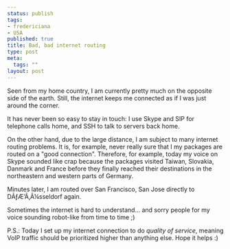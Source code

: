 ```yaml
--- 
status: publish
tags: 
- fredericiana
- USA
published: true
title: Bad, bad internet routing
type: post
meta: 
  tags: ""
layout: post
---
```

Seen from my home country, I am currently pretty much on the opposite side of the earth. Still, the internet keeps me connected as if I was just around the corner.

It has never been so easy to stay in touch: I use Skype and SIP for telephone calls home, and SSH to talk to servers back home.

On the other hand, due to the large distance, I am subject to many internet routing problems. It is, for example, never really sure that I my packages are routed on a "good connection". Therefore, for example, today my voice on Skype sounded like crap because the packages visited Taiwan, Slovakia, Danmark and France before they finally reached their destinations in the northeastern and western parts of Germany.

Minutes later, I am routed over San Francisco, San Jose directly to DÃƒÆ’Ã‚Â¼sseldorf again.

Sometimes the internet is hard to understand... and sorry people for my voice sounding robot-like from time to time ;)

P.S.: Today I set up my internet connection to do <em>quality of service</em>, meaning VoIP traffic should be prioritized higher than anything else. Hope it helps :)
